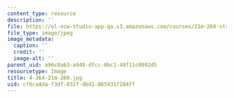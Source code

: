 ```yaml
---
content_type: resource
description: ''
file: https://ol-ocw-studio-app-qa.s3.amazonaws.com/courses/21m-260-stravinsky-to-the-present-spring-2016/cf6ca4daf3df832fdbd1865931f284ff_4-364-21m-260.jpg
file_type: image/jpeg
image_metadata:
  caption: ''
  credit: ''
  image-alt: ''
parent_uid: a96c8a63-a949-dfcc-0bc1-48f11c0092d5
resourcetype: Image
title: 4-364-21m-260.jpg
uid: cf6ca4da-f3df-832f-dbd1-865931f284ff
---
```


